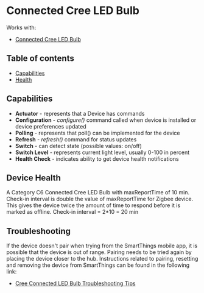 # Connected Cree LED Bulb



Works with: 

* [Connected Cree LED Bulb](https://support.smartthings.com/hc/en-us/articles/204258280-Cree-Connected-LED-Bulb)

## Table of contents

* [Capabilities](#capabilities)
* [Health](#device-health)

## Capabilities

* **Actuator** - represents that a Device has commands
* **Configuration** - _configure()_ command called when device is installed or device preferences updated
* **Polling** - represents that poll() can be implemented for the device
* **Refresh** - _refresh()_ command for status updates
* **Switch** - can detect state (possible values: on/off)
* **Switch Level** - represents current light level, usually 0-100 in percent
* **Health Check** - indicates ability to get device health notifications

## Device Health

A Category C6 Connected Cree LED Bulb with maxReportTime of 10 min.
Check-in interval is double the value of maxReportTime for Zigbee device. 
This gives the device twice the amount of time to respond before it is marked as offline.
Check-in interval = 2*10 = 20 min

## Troubleshooting

If the device doesn't pair when trying from the SmartThings mobile app, it is possible that the device is out of range.
Pairing needs to be tried again by placing the device closer to the hub.
Instructions related to pairing, resetting and removing the device from SmartThings can be found in the following link:
* [Cree Connected LED Bulb Troubleshooting Tips](https://support.smartthings.com/hc/en-us/articles/204258280-Cree-Connected-LED-Bulb)